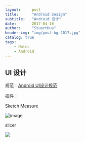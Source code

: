 ```yaml
---
layout:     post
title:      "Android Design"
subtitle:   "Android 设计"
date:       2017-04-10
author:     "StuartHua"
header-img: "img/post-bg-2017.jpg"
catalog: true
tags:
    - Notes
    - Android
---
```


## UI 设计

规范：[Android UI设计规范](http://www.jianshu.com/p/b38e81be51ca#)

插件：

Sketch Measure

![image](https://pic3.zhimg.com/fda03c7cfb90458041735768a9ff6a22_b.png)

slicer 

![](https://pic1.zhimg.com/v2-daa6b182507b2059227810cc189b9174_b.png)